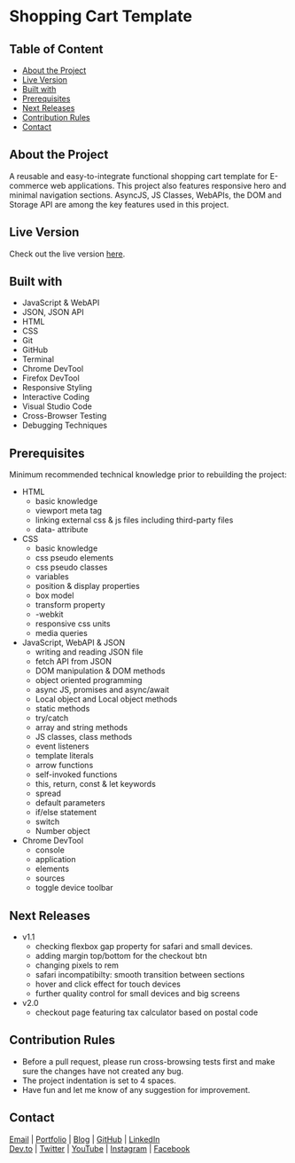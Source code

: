 # Shopping Cart Template

<!-- table of content -->
## Table of Content

* [About the Project](#about-the-project)
* [Live Version](#live-version)
* [Built with](#built-with)
* [Prerequisites](#prerequisites)
* [Next Releases](#next-releases)
* [Contribution Rules](#contribution-rules)
* [Contact](#contact)

<!-- about -->
## About the Project

A reusable and easy-to-integrate functional shopping cart template for E-commerce web applications. This project also features responsive hero and minimal navigation sections.
AsyncJS, JS Classes, WebAPIs, the DOM and Storage API are among the key features used in this project.

<!-- live version -->
## Live Version

Check out the live version [here](https://ali-shariatii.github.io/shopping-cart/).

<!-- built -->
## Built with

* JavaScript & WebAPI
* JSON, JSON API
* HTML
* CSS
* Git
* GitHub
* Terminal
* Chrome DevTool
* Firefox DevTool
* Responsive Styling
* Interactive Coding
* Visual Studio Code
* Cross-Browser Testing
* Debugging Techniques

<!-- prerequisites -->
## Prerequisites

Minimum recommended technical knowledge prior to rebuilding the project:

* HTML
    * basic knowledge
    * viewport meta tag
    * linking external css & js files including third-party files
    * data- attribute
* CSS
    * basic knowledge
    * css pseudo elements
    * css pseudo classes
    * variables
    * position & display properties
    * box model
    * transform property
    * -webkit
    * responsive css units
    * media queries
* JavaScript, WebAPI & JSON
    * writing and reading JSON file
    * fetch API from JSON
    * DOM manipulation & DOM methods
    * object oriented programming
    * async JS, promises and async/await
    * Local object and Local object methods
    * static methods
    * try/catch
    * array and string methods
    * JS classes, class methods
    * event listeners
    * template literals
    * arrow functions
    * self-invoked functions
    * this, return, const & let keywords
    * spread
    * default parameters
    * if/else statement
    * switch
    * Number object
* Chrome DevTool
    * console
    * application
    * elements
    * sources
    * toggle device toolbar

<!-- new releases -->
## Next Releases

* v1.1
    * checking flexbox gap property for safari and small devices. 
    * adding margin top/bottom for the checkout btn
    * changing pixels to rem
    * safari incompatibilty: smooth transition between sections
    * hover and click effect for touch devices
    * further quality control for small devices and big screens
* v2.0
    * checkout page featuring tax calculator based on postal code

<!-- contribution -->
## Contribution Rules

* Before a pull request, please run cross-browsing tests first and make sure the changes have not created any bug.
* The project indentation is set to 4 spaces.
* Have fun and let me know of any suggestion for improvement.

<!-- contact -->
## Contact

[Email](mailto:a.shariatii91@gmail.com) | [Portfolio](https://alishariatii.com/) | [Blog](https://blog.alishariatii.com/) | [GitHub](https://github.com/ali-shariatii/) | [LinkedIn](https://www.linkedin.com/in/ali-shariatii/)  
[Dev.to](https://dev.to/alishariatii) | [Twitter](https://twitter.com/a_shariatii) | [YouTube](https://www.youtube.com/channel/UCtMqKuobuxPU_9ZIp8vZXgw) | [Instagram](https://www.instagram.com/web_block/)  | [Facebook](https://www.facebook.com/webblokk)


<!-- 
Guidelines
    https://www.markdownguide.org/basic-syntax/#reference-style-links
    https://guides.github.com/pdfs/markdown-cheatsheet-online.pdf 
-->